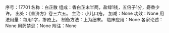 序号：17701
名称：白芷散
组成：香白芷末半两，盐绿1钱，五倍子1分，麝香少许。
出处：《普济方》卷三六五。
主治：小儿口疮。
加减：None
功效：None
用法用量：每用1字，掺疮上。
制备方法：上为细末。
临床应用：None
各家论述：None
用药禁忌：None
附注：None
